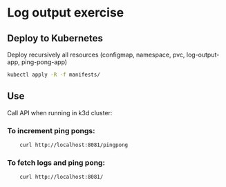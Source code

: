 # Log output exercise

## Deploy to Kubernetes

Deploy recursively all resources (configmap, namespace, pvc, log-output-app, ping-pong-app)

```bash
kubectl apply -R -f manifests/
```

## Use

Call API when running in k3d cluster:

### To increment ping pongs:

```bash
    curl http://localhost:8081/pingpong
```

### To fetch logs and ping pong:

```bash
    curl http://localhost:8081/
```
